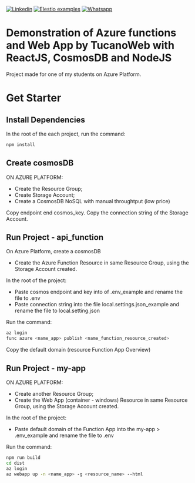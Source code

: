 [![Linkedin](https://img.shields.io/static/v1.svg?logo=linkedin&color=f78A38&labelColor=083468&logoColor=ffffff&style=for-the-badge&label=Linkedin&message=Public)](https://www.linkedin.com/in/eric-ricielle-2aa1ba237/) [![Elestio examples](https://img.shields.io/static/v1.svg?logo=github&color=f78A38&labelColor=083468&logoColor=ffffff&style=for-the-badge&label=github&message=open%20source)](https://github.com/TucanoWeb) [![Whatsapp](https://img.shields.io/static/v1.svg?logo=whatsapp&color=f78A38&labelColor=083468&logoColor=ffffff&style=for-the-badge&label=Whatsapp&message=Tirar%20Dúvidas)](https://api.whatsapp.com/send?phone=5531992936042)

# Demonstration of Azure functions and Web App by TucanoWeb with ReactJS, CosmosDB and NodeJS

Project made for one of my students on Azure Platform.



# Get Starter



## Install Dependencies 

In the root of the each project, run the command:

```bash
npm install
```

## Create cosmosDB

ON AZURE PLATFORM:

- Create the Resource Group;
- Create Storage Account;
- Create a CosmosDB NoSQL with manual throughtput (low price)

Copy endpoint end cosmos_key.
Copy the connection string of the Storage Account.


## Run Project - api_function


On Azure Platform, create a cosmosDB
- Create the Azure Function Resource in same Resource Group, using the Storage Account created.

In the root of the project:

- Paste cosmos endpoint and key into of .env_example and rename the file to .env
- Paste connection string into the file local.settings.json_example and rename the file to local.setting.json

Run the command:

```bash
az login
func azure <name_app> publish <name_function_resource_created>
```

Copy the default domain (resource Function App Overview)


## Run Project - my-app

ON AZURE PLATFORM:

- Create another Resource Group;
- Create the Web App (container - windows) Resource in same Resource Group, using the Storage Account created.


In the root of the project: 

- Paste default domain of the Function App into the my-app > .env_example and rename the file to .env



Run the command:

```bash
npm run build
cd dist
az login
az webapp up -n <name_app> -g <resource_name> --html
